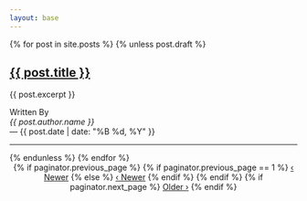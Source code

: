 ```yaml
---
layout: base
---
```

<div class="container">
<article>
{% for post in site.posts %}
  {% unless post.draft %}
    <section>
        <!-- {% if post.author.image %}<img src="/images/{{ post.author.image }}" class="avatar">{% endif %}-->
        <div>
            <h2 class="title"><a href="{{ post.url }}" rel="prefetch">{{ post.title }}</a></h2>
            <p>{{ post.excerpt }}</p>
            <div class="meta">
                Written By <address>{{ post.author.name }}</address> &mdash;
                <time pubdate datetime="{{ post.date | date: "%Y-%d-%B" }}" title="{{ post.date | date: "%B %d, %Y" }}">{{ post.date | date: "%B %d, %Y" }}</time>
            </div>
        </div>
        <hr>
    </section>
    {% endunless %}
    {% endfor %}
    <section class="pagination" style="text-align:center">
      {% if paginator.previous_page %}
        {% if paginator.previous_page == 1 %}
        <a href="/" class="btn btn-outline">‹ Newer</a>
        {% else %}
        <a href="/page{{ paginator.previous_page }}" class="btn btn-outline">‹ Newer</a>
        {% endif %}
      {% endif %}
      {% if paginator.next_page %}
        <a href="/page{{ paginator.next_page }}" class="btn btn-outline">Older ›</a>
      {% endif %}
    </section>
</article>
</div>